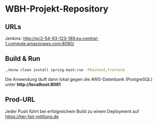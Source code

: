 # WBH-Projekt-Repository

## URLs

Jenkins: http://ec2-54-93-123-189.eu-central-1.compute.amazonaws.com:8080/

## Build & Run

``` bash
./mvnw clean install spring-boot:run -Pbackend,frontend
```

Die Anwendung läuft dann lokal gegen die AWS-Datenbank (PostgreSQL) unter **http://localhost:8081**

## Prod-URL

Jeder Push führt bei erfolgreichem Build zu einem Deployment auf https://tier-fair-mittlung.de
